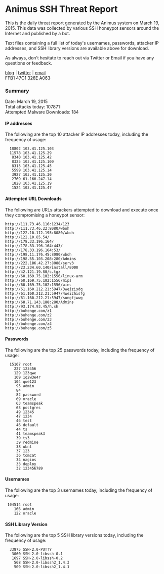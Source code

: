 # Animus SSH Threat Report

This is the daily threat report generated by the Animus system on March 19, 2015. This data was collected by various SSH honeypot sensors around the Internet and published by a bot.  

Text files containing a full list of today's usernames, passwords, attacker IP addresses, and SSH library versions are available above for download.  

As always, don't hesitate to reach out via Twitter or Email if you have any questions or feedback.  

[blog](http://morris.guru) | [twitter](https://twitter.com/andrew___morris) | [email](mailto:andrew@morris.guru)  
FFB1 47C1 326E A063  

### Summary

Date: March 19, 2015  
Total attacks today: 107871  
Attempted Malware Downloads: 184 

#### IP addresses
The following are the top 10 attacker IP addresses today, including the frequency of usage:
```
  18802 103.41.125.103
  11578 103.41.125.29
   8340 103.41.125.42
   8325 103.41.125.100
   8313 103.41.125.45
   5599 103.41.125.14
   3927 103.41.125.30
   2769 61.160.247.14
   1828 103.41.125.19
   1524 103.41.125.47
```

#### Attempted URL Downloads
The following are URLs attackers attempted to download and execute once they compromising a honeypot sensor:
```
http://111.73.46.116:1234/123
http://111.73.46.22:8080/wboh
http://122.10.112.193:8080/wboh
http://122.10.85.54/
http://178.33.196.164/
http://178.33.196.164:443/
http://178.33.196.164:53/
http://198.11.176.45:8080/wboh
http://198.55.103.208:280/Admins
http://222.186.42.27:8088/serv3
http://23.234.60.140/install/8000
http://42.121.19.80/c.tgz
http://60.169.75.102:1556/linux-arm
http://60.169.75.102:1556/mips
http://60.169.75.102:1556/wins
http://61.160.212.21:5947/3weizisdq
http://61.160.212.21:5947/4weizhisfg
http://61.160.212.21:5947/sungfjwwg
http://68.71.143.188:280/Admins
http://93.174.93.45/h.sh
http://buhenge.com/z1
http://buhenge.com/z2
http://buhenge.com/z3
http://buhenge.com/z4
http://buhenge.com/z5
```

#### Passwords
The following are the top 25 passwords today, including the frequency of usage:
```
  15167 root
    227 123456
    129 123qwe
    109 1q2w3e4r
    104 qwe123
     95 admin
     84 
     82 password
     69 oracle
     63 teamspeak
     63 postgres
     49 12345
     47 1234
     46 test
     46 default
     44 ts
     41 teamspeak3
     39 ts3
     39 redmine
     38 ubnt
     37 123
     36 tomcat
     34 nagios
     33 deploy
     32 123456789
```

#### Usernames
The following are the top 3 usernames today, including the frequency of usage:
```
 104514 root
    166 admin
    122 oracle
```

#### SSH Library Version
The following are the top 5 SSH library versions today, including the frequency of usage:
```
  33875 SSH-2.0-PUTTY
   3060 SSH-2.0-libssh-0.1
   1697 SSH-2.0-libssh-0.2
    568 SSH-2.0-libssh2_1.4.3
    509 SSH-2.0-libssh2_1.4.1
```
